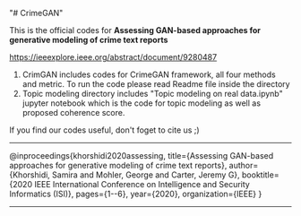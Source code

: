 "# CrimeGAN" 

This is the official codes for **Assessing GAN-based approaches for generative modeling of crime text reports**

https://ieeexplore.ieee.org/abstract/document/9280487

1. CrimGAN includes codes for CrimeGAN framework, all four methods and metric. 
	To run the code please read Readme file inside the directory
2. Topic modeling directory includes "Topic modeling on real data.ipynb" jupyter notebook which is the code for topic modeling as well as proposed coherence score.


If you find our codes useful, don't foget to cite us ;)

****
@inproceedings{khorshidi2020assessing,
  title={Assessing GAN-based approaches for generative modeling of crime text reports},
  author={Khorshidi, Samira and Mohler, George and Carter, Jeremy G},
  booktitle={2020 IEEE International Conference on Intelligence and Security Informatics (ISI)},
  pages={1--6},
  year={2020},
  organization={IEEE}
}
****
